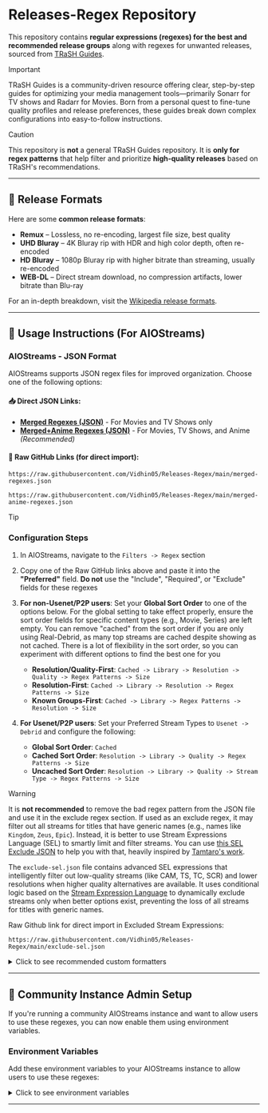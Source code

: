 # Releases-Regex Repository

This repository contains **regular expressions (regexes) for the best and recommended release groups** along with regexes for unwanted releases, sourced from [TRaSH Guides](https://trash-guides.info).

> [!IMPORTANT]
> TRaSH Guides is a community-driven resource offering clear, step-by-step guides for optimizing your media management tools—primarily Sonarr for TV shows and Radarr for Movies. Born from a personal quest to fine-tune quality profiles and release preferences, these guides break down complex configurations into easy-to-follow instructions.

> [!CAUTION]
> This repository is **not** a general TRaSH Guides repository. It is **only for regex patterns** that help filter and prioritize **high-quality releases** based on TRaSH's recommendations.

---

## 📖 Release Formats

Here are some **common release formats**:

- **Remux** – Lossless, no re-encoding, largest file size, best quality
- **UHD Bluray** – 4K Bluray rip with HDR and high color depth, often re-encoded
- **HD Bluray** – 1080p Bluray rip with higher bitrate than streaming, usually re-encoded
- **WEB-DL** – Direct stream download, no compression artifacts, lower bitrate than Blu-ray

For an in-depth breakdown, visit the [Wikipedia release formats](https://en.wikipedia.org/wiki/Pirated_movie_release_types#Release_formats).

---

## 🚀 Usage Instructions (For AIOStreams)

### AIOStreams - JSON Format

AIOStreams supports JSON regex files for improved organization. Choose one of the following options:

#### **📥 Direct JSON Links:**
- **[Merged Regexes (JSON)](merged-regexes.json)** - For Movies and TV Shows only
- **[Merged+Anime Regexes (JSON)](merged-anime-regexes.json)** - For Movies, TV Shows, and Anime *(Recommended)*

#### **🔗 Raw GitHub Links (for direct import):**
```
https://raw.githubusercontent.com/Vidhin05/Releases-Regex/main/merged-regexes.json
```
```
https://raw.githubusercontent.com/Vidhin05/Releases-Regex/main/merged-anime-regexes.json
```

> [!TIP]
> ### Configuration Steps
> 
> 1. In AIOStreams, navigate to the `Filters -> Regex` section
> 2. Copy one of the Raw GitHub links above and paste it into the **"Preferred"** field. **Do not** use the "Include", "Required", or "Exclude" fields for these regexes
> 3. **For non-Usenet/P2P users**: Set your **Global Sort Order** to one of the options below. For the global setting to take effect properly, ensure the sort order fields for specific content types (e.g., Movie, Series) are left empty. You can remove "cached" from the sort order if you are only using Real-Debrid, as many top streams are cached despite showing as not cached. There is a lot of flexibility in the sort order, so you can experiment with different options to find the best one for you
>    - **Resolution/Quality-First**: `Cached -> Library -> Resolution -> Quality -> Regex Patterns -> Size`
>    - **Resolution-First**: `Cached -> Library -> Resolution -> Regex Patterns -> Size`
>    - **Known Groups-First**: `Cached -> Library -> Regex Patterns -> Resolution -> Size`
> 
> 4. **For Usenet/P2P users**: Set your Preferred Stream Types to `Usenet -> Debrid` and configure the following:
>    - **Global Sort Order**: `Cached`
>    - **Cached Sort Order**: `Resolution -> Library -> Quality -> Regex Patterns -> Size`
>    - **Uncached Sort Order**: `Resolution -> Library -> Quality -> Stream Type -> Regex Patterns -> Size`

> [!WARNING]
> It is **not recommended** to remove the bad regex pattern from the JSON file and use it in the exclude regex section. If used as an exclude regex, it may filter out all streams for titles that have generic names (e.g., names like `Kingdom`, `Zeus`, `Epic`).
> Instead, it is better to use Stream Expressions Language (SEL) to smartly limit and filter streams. You can use [this SEL Exclude JSON](exclude-sel.json) to help you with that, heavily inspired by [Tamtaro's work](https://discord.com/channels/1225024298490662974/1391478569607368924).
> 
> The `exclude-sel.json` file contains advanced SEL expressions that intelligently filter out low-quality streams (like CAM, TS, TC, SCR) and lower resolutions when higher quality alternatives are available. It uses conditional logic based on the [Stream Expression Language](https://github.com/Viren070/AIOStreams/wiki/Stream-Expression-Language) to dynamically exclude streams only when better options exist, preventing the loss of all streams for titles with generic names.
> 
> Raw Github link for direct import in Excluded Stream Expressions:
> ```
> https://raw.githubusercontent.com/Vidhin05/Releases-Regex/main/exclude-sel.json
> ```

<details>
<summary>Click to see recommended custom formatters</summary>

> For pre-built custom formats, you can select the **"Light Google Drive"** format directly from the formatter section on the configuration page.
>
> Here's an additional recommended custom format for TV screens:
> <details>
> <summary>TV-Usage Optimized Advanced Format</summary>
> 
> **Name:**
> ```
> {service.shortName::exists["{service.shortName}"||""]} {stream.type::=p2p["[P2P]"||""]}{service.cached::isfalse["⏳"||""]}{stream.library::istrue["☁️ "||""]}{addon.name} {stream.resolution::=2160p["4K"||""]}{stream.resolution::=1440p["QHD"||""]}{stream.resolution::=1080p["FHD"||""]}{stream.resolution::=720p["HD"||""]}{stream.resolution::=480p["SD"||""]}
> {stream.visualTags::exists["📺 {stream.visualTags::join(' | ')} "||""]}
> {stream.regexMatched::exists["🏷️{stream.regexMatched}"||""]}
> ```
> 
> **Description:**
> ```
> {stream.quality::exists["🎥 {stream.quality} "||""]}{stream.encode::exists["🎞️ {stream.encode} "||""]}{stream.languages::exists["🌎 {stream.languageEmojis::join(' | ')}"||""]}
> {stream.size::>0["📦 {stream.size::bytes} "||""]}{stream.audioTags::exists["🎧 {stream.audioTags::join(' | ')} "||""]}
> {stream.filename::exists["📄 {stream.filename}"||""]}
> ```
> </details>
</details>

---

## 🔧 Community Instance Admin Setup

If you're running a community AIOStreams instance and want to allow users to use these regexes, you can now enable them using environment variables.

### Environment Variables

Add these environment variables to your AIOStreams instance to allow users to use these regexes:

<details>
<summary>Click to see environment variables</summary>

```bash
ALLOWED_REGEX_PATTERNS='["/^(?=.*\\bBlu[-_]?Ray\\b)(?!.*\\bRemux\\b)(?!.*\\bWEB[-_.]?(?:DL|Rip)\\b)(?=.*(?:\\b(?:BBQ|c0kE|CRiSC|CtrlHD|Dariush|decibeL|D-Z0N3|EbP|EDPH|LolHD|MainFrame|NCmt|NTb|PTer|TayTO|TDD|TnP|VietHD|ZoroSenpai|W4NK3R|ZQ)\\b|-BMF)).*/i", "/^(?=.*\\bWEB[-_.]?(?:DL|RIP)\\b)(?=.*\\b(?:APEX|FLUX|KiNGS|TOMMY)\\b).*/", "/^(?=.*\\bBlu[-_]?Ray\\b)(?!.*\\bRemux\\b)(?!.*\\bWEB[-_.]?(?:DL|Rip)\\b)(?=.*(?:\\b(?:DON|Geek)\\b)).*/", "/(\\b(DameDesuYo)\\b)|\\[AC\\]|-AC\\b/i", "/^(?=.*\\bBlu[-_]?Ray\\b)(?!.*\\bRemux\\b)(?!.*\\bWEB[-_.]?(?:DL|Rip)\\b)(?=.*\\b(?:ATELiER|BHDStudio|hallowed|HiFi|HONE|SPHD|WEBDV|playHD)\\b).*/i", "/\\bRemux\\b.*\\b(3L|BiZKiT|BLURANiUM|CiNEPHiLES|FraMeSToR|PmP|ZQ)\\b|-BMF|-WiLDCAT/i", "/\\bRemux\\b.*\\b(NCmt|playBD|SiCFoI|SURFINBIRD|TEPES|decibeL|EPSiLON|HiFi|KRaLiMaRKo|PTer|TRiToN)\\b/i", "/(\\[(Afro|Akai|Almighty|ANE|CH|Harunatsu|Impatience|Judgment|Kantai|Nii-sama|Soldado|Sushi|Vivid|Watashi|Yabai)\\]|-(Afro|Akai|Almighty|ANE|CH|Harunatsu|Impatience|Judgment|Kantai|Nii-sama|Soldado|Sushi|Vivid|Watashi|Yabai)\\b|\\b(Asenshi|BlurayDesuYo|Bunny-Apocalypse|EJF|Exiled-Destiny|E-D|FFF|Final8|GS|Inka-Subs|LCE|Licca|niizk|Nishi-Taku|OnDeed|orz|PAS|peachflavored|Saizen|SCP-2223|SHiN-gx|SmugCat|Zurako)\\b)/i", "/(\\[(Alt|ARC|Arid|DemiHuman|Lulu|Moxie|Not-Vodes|Yuki)\\]|-(Alt|ARC|Arid|DemiHuman|Lulu|Moxie|Not-Vodes|Yuki)\\b|\\b(0x539|aro|Baws|BKC|Brrrrrrr|Chotab|CsS|CUNNY|Cunnysseur|D-Z0N3|Dae|Datte13|FLFL|hydes|iKaos|JySzE|LostYears|Matsya|MC|McBalls|MTBB|Noyr|NSDAB|Okay-Subs|pog42|pyroneko|RAI|Reza|Shimatta|Spirale|UDF)\\b)/i", "/^(?=.*\\bWEB[-_.]?(?:DL|RIP)\\b)(?=.*\\b(?:DEFLATE|INFLATE)\\b).*/i", "/(\\[(Lia|ZigZag)\\]|-(Lia|ZigZa)\\b|\\b(BlueLobster|Erai-raws|GST|HorribleRips|HorribleSubs|KAN3D2M|KS|KiyoshiStar|NanDesuKa|URANIME|VARYG)\\b)/i", "/^(?=.*\\bWEB[-_.]?(?:DL|RIP)\\b)(?=.*\\b(?:3cTWeB|BTW|BYNDR|Cinefeel|CiT|Coo7|dB|FC|iJP|iKA|iT00NZ|JETIX|KHN|MiU|MZABI|NPMS|NYH|orbitron|playWEB|PSiG|RAWR|ROCCaT|RTFM|SA89|SbR|SDCC|TVSmash|WELP|XEBEC|4KBEC|CEBEX)\\b).*/i", "/(\\[(Aergia|smol|SoM|Vodes)\\]|-(Aergia(?!-raws)|smol|SoM)\\b|\\b(Arg0|LYS1TH3A|OZR|SCY|ZeroBuild)\\b)|(?<!Not)-Vodes\\b/i", "/^(?=.*\\bBlu[-_]?Ray\\b)(?!.*\\bRemux\\b)(?!.*\\bWEB[-_.]?(?:DL|Rip)\\b)(?=.*\\b(?:EA|HiDt|HiSD|HQMUX|iFT|QOQ|SA89|sbR)\\b).*/i", "/^(?=.*\\bWEB[-_.]?(?:DL|RIP)\\b)(?=.*\\b(?:ABBIE|AJP69|PAXA|PEXA|XEPA|BLUTONiUM|CasStudio|CMRG|CRFW|CRUD|CtrlHD|GNOME|HONE|Kitsune|monkee|NOSiViD|NTb|NTG|QOQ|RTN|SiC|TEPES|T6D|ViSUM)\\b).*/i", "/\\b(?<=\\b[12]\\d{3}\\b).*\\b(3d|sbs|half[ .-]ou|half[ .-]sbs|BluRay3D|BD3D|Extras|Bonus|Extended[ ._-]Clip|Sing[-_. ]Along)\\b|\\bAV1\\b|\\b(\\$tore-Chill|0neshot|A-Destiny|AceAres|AhmadDev|AnimeDynastyEN|AnimeKuro|AnimeRG|Animesubs|AnimeTR|Anitsu|AniVoid|ArataEnc|AREY|ASW|BJX|BlackLuster|bonkai77|CameEsp|Cat66|CBBCerberus|CuaP|DARKFLiX|DBArabic|Deadmau[ .-]?[ .-]?RAWS|DKB|DP|DsunS|ExREN|(Baked|Dead|Space)Fish|FunArts|GERMini|Hakata[ .-]?Ramen|Hall_of_C|HAV1T|HENiL|HollowRoxas|ICEBLUE|iPUNISHER|JacobSwaggedUp|Johnny-englishsubs|Kanjouteki|KEKMASTERS|Kirion|KQRM|KRP|LoliHouse|M@nI|mal[ .-]lu[ .-]zen|Man\\.KMaximus|mdcx|Metaljerk|MGD|Mites|Modders[ .-]?Bay|Mr\\.Deadpool|NemDiggers|neoHEVC|Nokou|N[eo][wo]b[ ._-]?Subs|NS|Nyanpasu|OldCastle|phazer11|Plex[ .-]?Friendly|PnPSubs|Polarwindz|Project-gxs|PuyaSubs|QAS|QCE|Rando235Ranger|M2TS|BDMV|BDVD|Reaktor|RightShiftBy2|Rip[ .-]?Time|Salieri|Samir755|SanKyuu|sekkusu&ok|SHFS|shincaps|SLAX|SRW|SSA|StrayGods|TeamTurquoize|Tenrai[ .-]?Sensei|TnF|TOPKEK|U3-Web|Valenciano|VipapkStudios|WtF[ ._-]?Anime|xiao-av1|Yabai_Desu_NeRandomRemux|YakuboEncodes|youshikibi|YuiSubs|Anime[ .-]?(Chap|Land|Time)|Mini(Freeza|MTBB|sCuba|Theatre)|-(224|Ari|Cerberus|Cleo|Daddy(Subs)?|Emmid|FAV|Hatsuyuki|Hitoki|HR|Kallango|Maximus|MD|Pantsu|Pao|Pixel|Ranger|Rapta|Raze|SAD|SEiN|Sokudo|Suki[ .-]?Desu|Trix|UNBIASED|USD|Wardevil|Yun|zza))\\b|\\[(224|Ari|Cerberus|Cleo|Daddy(Subs)?|DB|Emmid|FAV|Hatsuyuki|Hitoku|HR|Kallango|Maximus|MD|Pantsu|Pao|Pixel|Ranger|Rapta|Raze|SAD|SEiN|Sokudo|Suki[ .-]?Desu|Trix|UNBIASED|uP|USD|Wardevil|Yun|zza)\\]|\\b(Asuka|Beatrice|Daddy|Fumi|Iriza|Kawaiika|Koi|Lilith|LowPower|Nanako|NC|neko|New|Ohys|Pandoratv|Scryous|Seicher|Shiniori)[ ._-]?(Raws)\\b|\\b(Moozzi2|Raws-Maji|ReinForce)\\b|\\[km\\]|-km\\b|\\b(alfaHD.*|BAT|BlackBit|BNd|C\\.A\\.A|Cory|EXTREME|FF|FOXX|G4RiS|GUEIRA|LCD|N3G4N|ONLYMOViE|PD|PTHome|RiPER|RK|SiGLA|Tars|tokar86a|TvR|vnlls|WTV|Yatogam1|YusukeFLA|ZigZag|ZNM)\\b|\\b(Golumpa|KamiFS|torenter69)\\b|\\[Yameii\\]|-Yameii\\b|^(?!.*(Dual|Multi)[-_. ]?Audio).*((?<!multi-)\\b(dub(bed)?)\\b|(funi|eng(lish)?)_?dub)|^(?!.*(dual[ ._-]?audio|(JA|ZH|KO)\\\\+EN|EN\\+(JA|ZH|KO))).*\\b(KaiDubs|KS)\\b|\\b(BiOMA|BiTOR|DepraveD|SasukeducK|tarunk9c|VD0N|VECTOR)\\b|\\b(BRiNK|BTM|CHX|CTFOH|d3g|DepraveD|EVO|Feranki1980|FGT|FMD|GHOSTS|HiQVE|iNTENSO|iVy|JFF|KC|MeGusta|nhanc3|OFT|Pahe(\\.(ph|in))?|PSA|SasukeducK|SHD|ShieldBearer|TBS|TG|VIDEOHOLE|worldmkv|XLF|Zero00)\\b|\\b(1XBET|2160p.*BiTOR|BEN[ ._-]THE[ ._-]MEN|CREATiVE24|Feranki1980|GalaxyRG|(?<!-)\\bjennaortega(UHD)?|READ(\\s|\\.)+NOTE|SWTYBLZ|TeeWee|TEKNO3D|Will1869)\\b|\\b(24xHD|41RGB|4K4U|AOC|AROMA|aXXo|AZAZE|BARC0DE|BAUCKLEY|BdC|beAst|BTM|C1NEM4|C4K|CDDHD|CHAOS|CHD|CiNE|COLLECTiVE|CREATiVE24|CrEwSaDe|CTFOH|d3g|DDR|DNL|EPiC|EuReKA|FaNGDiNG0|Feranki1980|FGT|FMD|FRDS|FZHD|GalaxyRG|GHD|GPTHD|HDHUB4U|HDS|HDT|HDTime|HDWinG|iNTENSO|iPlanet|iVy|jennaortega(UHD)?|JFF|KC|KiNGDOM|KIRA|L0SERNIGHT|LAMA|Leffe|Liber8|LiGaS|LUCY|MarkII|mHD|mSD|MTeam|MT|MySiLU|NhaNc3|nHD|nikt0|NoGr(ou)?p|nSD|OFT|Pahe(\\.(ph|in))?|PATOMiEL|PRODJi|PSA|PTNK|RARBG|RDN|Rifftrax|RU4HD|SANTi|Scene|SHD|ShieldBearer|STUTTERSHIT|SUNSCREEN|TBS|TEKNO3D|Tigole|TIKO|VISIONPLUSHDR(-X|1000)?|WAF|WiKi|x0r|YIFY|YTS(.(MX|LT|AG))?|Zeus)\\b|\\b(VOST.*?FR(E|A)?|SUBFR(A|ENCH)?)\\b|\\b(-D3US|D3US-|DRX|E|Flights)\\b/in", "/(\\[(Crow|Drag|Metal|Smoke|Thighs)\\]|-(Crow|Drag|Metal|Smoke|Thighs)\\b)/", "/(\\[(Asakura|Cyan|Dae|Foxtrot|Gao|Not-Vodes|Pizza|tenshi)\\]|-(Asakura|Cyan|Dae|Foxtrot|Gao|Not-Vodes|Pizza|tenshi)\\b|\\b(0x539|GSK[._-]kun|Half-Baked|HatSubs|MALD|MTBB|Okay-Subs|Reza|Slyfox|SoLCE)\\b)/i", "/^(?=.*\\bBlu[-_]?Ray\\b)(?!.*\\bRemux\\b)(?!.*\\bWEB[-_.]?(?:DL|Rip)\\b)(?=.*(?:\\b(?:BBQ|c0kE|Chotab|CRiSC|CtrlHD|Dariush|decibeL|D-Z0N3|EbP|EDPH|LolHD|MainFrame|NCmt|NTb|PTer|TayTO|TDD|TnP|VietHD|ZoroSenpai|W4NK3R|ZQ)\\b|-BMF)).*/i", "/^(?=.*\\bBlu[-_]?Ray\\b)(?!.*\\bRemux\\b)(?!.*\\bWEB[-_.]?(?:DL|Rip)\\b)(?=.*\\b(?:LoRD)\\b).*/", "/^(?=.*\\bWEB[-_.]?(?:DL|RIP)\\b)(?=.*\\b(?:GNOMiSSiON|NINJACENTRAL|ROCCaT|SLiGNOME|SwAgLaNdEr|T4H)\\b).*/i", "/(\\[VULCAN\\]|-VULCAN\\b|\\b(BluDragon|D4C|E[.-]N[.-]D|Raizel|REVO|SRLS|TTGA)\\b|^(?=.*\\b(PMR)\\b)(?=.*\\b(Remux)\\b))/i", "/(\\[(Ayashii|CRUCiBLE|Dekinai|EXP|Kaizoku|Mysteria|Senjou|YURI)\\]|-(Ayashii|CRUCiBLE|Dekinai|EXP|Kaizoku|Mysteria|Senjou|YURI)\\b|\\b(ASC|AssMix|B00BA|CBT|CTR|CyC|Flugel|Galator|GSK[._-]kun|Holomux|IK|AnimeKaizoku|Kametsu|KH|kuchikirukia|LazyRemux|MK|Netaro|Pn8|Pookie|Quetzal|Rasetsu|ShowY|WBDP|WSE|Yoghurt|ZOIO|ZR)\\b|-ZR-)|(?<=remux).*\\b(NAN0)\\b/i", "/(\\[(Legion|sam|Vanilla)\\]|-(Legion|sam|Vanilla)\\b)/", "/(\\[Kantai\\]|-Kantai\\b|\\b(GJM|SobsPlease|Some-Stuffs)\\b)/i", "/^(?=.*\\bWEB[-_.]?(?:DL|RIP)\\b)(?=.*\\b(?:DRACULA|ViSiON)\\b).*/", "/(\\[(Asakura|Bolshevik|Bulldog|Chihiro|Chimera|Davinci|Doki|Foxtrot|Lia|Orphan|SOLA|Tsundere)\\]|-(Asakura|Bolshevik|Bulldog|Chihiro|Chimera|Davinci|Doki|Foxtrot|Lia|Orphan|SOLA|Tsundere(?!-))\\b|\\b(9volt|AOmundson|ASO|Cait-Sidhe|CoalGirls|Commie|D3|deanzel|Dragon-Releases|GHS|HaiveMind|hchcsen|Iznjie[ .-]Biznjie|Kaleido|karios|kBaraka|kmplx|Koitern|Koten[ ._-]Gars|Kulot|MCLR|mottoj|NH|NTRM|RMX|SallySubs|Scriptum|ShadyCrab|SNSbu|THORA|UWU|xPearse)\\b)/i", "/^(?=.*\\bWEB[-_.]?(?:DL|RIP)\\b)(?=.*\\b(?:DEEP|END|ETHiCS|Flights|KiMCHI|LAZY|PHOENiX|SIGMA|SMURF|SPiRiT)\\b).*/", "/(\\b(SubsPlease|SubsPlus\\+?|ZR)\\b)/i", "/(\\[(Arid|sam|smol|SoM|Vodes)\\]|-(Arid|sam|smol|SoM)\\b|\\b(Arg0|Baws|LostYears|LYS1TH3A|McBalls|SCY|Setsugen|Z4ST1N|ZeroBuild)\\b)|(?<!Not)-Vodes\\b/i", "/(\\[(NPC|STRiFE)\\]|-(NPC|STRiFE)\\b|\\b(A-L|ANiHLS|CBM|DHD|DragsterPS|HAiKU|Hark0N|iAHD|inid4c|KS|KiyoshiStar|MCR|RedBlade|RH|SEV|TENEIGHTY|WaLMaRT)\\b)/i", "/\\bRemux\\b.*\\b(ATELiER|iFT|NTb|PTP|SumVision|TOA)\\b/i", "/\\b(?<=\\b[12]\\d{3}\\b).*\\b(3d|sbs|half[ .-]ou|half[ .-]sbs|BluRay3D|BD3D|Extras|Bonus|Extended[ ._-]Clip|Sing[-_. ]Along)\\b|\\bAV1\\b|\\b(\\$tore-Chill|0neshot|A-Destiny|AceAres|AhmadDev|AnimeDynastyEN|AnimeKuro|AnimeRG|Animesubs|AnimeTR|Anitsu|AniVoid|ArataEnc|AREY|ASW|BJX|BlackLuster|bonkai77|CameEsp|Cat66|CBBCerberus|CuaP|DARKFLiX|DBArabic|Deadmau[ .-]?[ .-]?RAWS|DKB|DP|DsunS|ExREN|(Baked|Dead|Space)Fish|FunArts|GERMini|Hakata[ .-]?Ramen|Hall_of_C|HAV1T|HENiL|HollowRoxas|ICEBLUE|iPUNISHER|JacobSwaggedUp|Johnny-englishsubs|Kanjouteki|KEKMASTERS|Kirion|KQRM|KRP|LoliHouse|M@nI|mal[ .-]lu[ .-]zen|Man\\.KMaximus|mdcx|Metaljerk|MGD|Mites|Modders[ .-]?Bay|Mr\\.Deadpool|NemDiggers|neoHEVC|Nokou|N[eo][wo]b[ ._-]?Subs|NS|Nyanpasu|OldCastle|phazer11|Plex[ .-]?Friendly|PnPSubs|Polarwindz|Project-gxs|PuyaSubs|QAS|QCE|Rando235Ranger|M2TS|BDMV|BDVD|Reaktor|RightShiftBy2|Rip[ .-]?Time|Salieri|Samir755|SanKyuu|sekkusu&ok|SHFS|shincaps|SLAX|SRW|SSA|StrayGods|TeamTurquoize|Tenrai[ .-]?Sensei|TnF|TOPKEK|U3-Web|Valenciano|VipapkStudios|WtF[ ._-]?Anime|xiao-av1|Yabai_Desu_NeRandomRemux|YakuboEncodes|youshikibi|YuiSubs|Anime[ .-]?(Chap|Land|Time)|Mini(Freeza|MTBB|sCuba|Theatre)|-(224|Ari|Cerberus|Cleo|Daddy(Subs)?|Emmid|FAV|Hatsuyuki|Hitoki|HR|Kallango|Maximus|MD|Pantsu|Pao|Pixel|Ranger|Rapta|Raze|SAD|SEiN|Sokudo|Suki[ .-]?Desu|Trix|UNBIASED|USD|Wardevil|Yun|zza))\\b|\\[(224|Ari|Cerberus|Cleo|Daddy(Subs)?|DB|Emmid|FAV|Hatsuyuki|Hitoku|HR|Kallango|Maximus|MD|Pantsu|Pao|Pixel|Ranger|Rapta|Raze|SAD|SEiN|Sokudo|Suki[ .-]?Desu|Trix|UNBIASED|uP|USD|Wardevil|Yun|zza)\\]|\\b(Asuka|Beatrice|Daddy|Fumi|Iriza|Kawaiika|Koi|Lilith|LowPower|Nanako|NC|neko|New|Ohys|Pandoratv|Scryous|Seicher|Shiniori)[ ._-]?(Raws)\\b|\\b(Moozzi2|Raws-Maji|ReinForce)\\b|\\[km\\]|-km\\b|\\b(alfaHD.*|BAT|BlackBit|BNd|C\\.A\\.A|Cory|EXTREME|FF|FOXX|G4RiS|GUEIRA|LCD|N3G4N|ONLYMOViE|PD|PTHome|RiPER|RK|SiGLA|Tars|tokar86a|TvR|vnlls|WTV|Yatogam1|YusukeFLA|ZigZag|ZNM)\\b|\\b(Golumpa|KamiFS|torenter69)\\b|\\[Yameii\\]|-Yameii\\b|^(?!.*(Dual|Multi)[-_. ]?Audio).*((?<!multi-)\\b(dub(bed)?)\\b|(funi|eng(lish)?)_?dub)|^(?!.*(dual[ ._-]?audio|(JA|ZH|KO)\\\\+EN|EN\\+(JA|ZH|KO))).*\\b(KaiDubs|KS)\\b|\\b(BiOMA|BiTOR|DepraveD|SasukeducK|tarunk9c|VD0N|VECTOR)\\b|\\b(BRiNK|BTM|CHX|CTFOH|d3g|DepraveD|EVO|Feranki1980|FGT|FMD|GHOSTS|HiQVE|iNTENSO|iVy|JFF|KC|MeGusta|nhanc3|OFT|Pahe(\\.(ph|in))?|PSA|SasukeducK|SHD|ShieldBearer|TBS|TG|VIDEOHOLE|worldmkv|XLF|Zero00)\\b|\\b(1XBET|2160p.*BiTOR|BEN[ ._-]THE[ ._-]MEN|CREATiVE24|Feranki1980|GalaxyRG|(?<!-)\\bjennaortega(UHD)?|READ(\\s|\\.)+NOTE|SWTYBLZ|TeeWee|TEKNO3D|Will1869)\\b|\\b(24xHD|41RGB|4K4U|AOC|AROMA|aXXo|AZAZE|BARC0DE|BAUCKLEY|BdC|beAst|BTM|C1NEM4|C4K|CDDHD|CHAOS|CHD|CiNE|COLLECTiVE|CREATiVE24|CrEwSaDe|CTFOH|d3g|DDR|DNL|EPiC|EuReKA|FaNGDiNG0|Feranki1980|FGT|FMD|FRDS|FZHD|GalaxyRG|GHD|GPTHD|HDHUB4U|HDS|HDT|HDTime|HDWinG|iNTENSO|iPlanet|iVy|jennaortega(UHD)?|JFF|KC|KiNGDOM|KIRA|L0SERNIGHT|LAMA|Leffe|Liber8|LiGaS|LUCY|MarkII|mHD|mSD|MTeam|MT|MySiLU|NhaNc3|nHD|nikt0|NoGr(ou)?p|nSD|OFT|Pahe(\\.(ph|in))?|PATOMiEL|PRODJi|PSA|PTNK|RARBG|RDN|Rifftrax|RU4HD|SANTi|Scene|SHD|ShieldBearer|STUTTERSHIT|SUNSCREEN|TBS|TEKNO3D|Tigole|TIKO|VISIONPLUSHDR(-X|1000)?|WAF|WiKi|x0r|YIFY|YTS(.(MX|LT|AG))?|Zeus)\\b|\\b(VOST.*?FR(E|A)?|SUBFR(A|ENCH)?)\\b|\\b(-D3US|D3US-|DRX|E|Flights)\\b/i", "/(\\[(EDGE|EMBER|GHOST|Judas|naiyas|Prof|YURASUKA)\\]|-(EDGE|EMBER|GHOST|Judas|naiyas|Prof|YURASUKA)\\b|\\b(AkihitoSubs|Arukoru|Nep[ ._-]Blanc|Shir\u03c3)\\b)/i"]'
ALLOWED_REGEX_PATTERNS_DESCRIPTION="[Vidhin's Regexes](https://github.com/Vidhin05/Releases-Regex/) are available for everyone to use.\nImport `https://raw.githubusercontent.com/Vidhin05/Releases-Regex/main/merged-anime-regexes.json` into preferred regexes to easily add them to your filters."
```

</details>

---